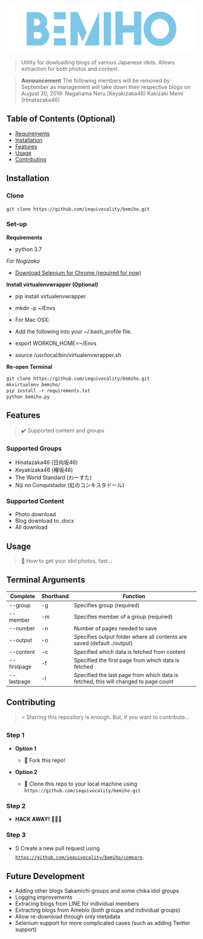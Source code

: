 ![alt text](logo.png)
> Utility for dowloading blogs of various Japanese idols. Allows extraction for both photos and content.

> **Announcement**
> The following members will be removed by September as management
> will take down their respective blogs on August 30, 2019:
>       Nagahama Neru (Keyakizaka46)
>       Kakizaki Memi (Hinatazaka46)

## Table of Contents (Optional)

- [Requirements](#requirements)
- [Installation](#installation)
- [Features](#features)
- [Usage](#usage)
- [Contributing](#contributing)

## Installation

### Clone

```shell
git clone https://github.com/iequivocality/bemiho.git
```

### Set-up

**Requirements**
- python 3.7

*For Nogizaka*
- <a href="https://selenium-python.readthedocs.io/installation.html#downloading-python-bindings-for-selenium" target="_blank">Download Selenium for Chrome (required for now)</a>

**Install virtualenvwrapper (Optional)**
- pip install virtualenvwrapper
- mkdir -p ~/Envs

- For Mac OSX:
- Add the following into your ~/.bash_profile file.
- export WORKON_HOME=~/Envs
- source /usr/local/bin/virtualenvwrapper.sh

**Re-open Terminal**
```shell
git clone https://github.com/iequivocality/bemiho.git
mkvirtualenv bemiho/
pip install -r requirements.txt
python bemiho.py
```

## Features
> ✔️ Supported content and groups

### Supported Groups
- Hinatazaka46 (日向坂46)
- Keyakizaka46 (欅坂46)
- The World Standard (わーすた)
- Niji no Conquistador (虹のコンキスタドール)

### Supported Content
- Photo download
- Blog download to .docx
- All download

## Usage
> 💎 How to get your idol photos, fast...

## Terminal Arguments

| Complete    | Shorthand | Function   |
| ----------- | --------- | ----- |
| --group     | -g        | Specifies group (required) |
| --member    | -m        | Specifies member of a group (required) |
| --number    | -n        | Number of pages needed to save |
| --output    | -o        | Specifies output folder where all contents are saved (default ./output) |
| --content   | -c        | Specified which data is fetched from content |
| --firstpage | -f        | Specified the first page from which data is fetched |
| --lastpage  | -l        | Specified the last page from which data is fetched, this will changed to page count |

## Contributing
> ⭐️ Starring this repository is enough. But, if you want to contribute...

### Step 1

- **Option 1**
    - 🍴 Fork this repo!

- **Option 2**
    - 👯 Clone this repo to your local machine using `https://github.com/iequivocality/bemiho.git`

### Step 2

- **HACK AWAY!** 🔨🔨🔨

### Step 3

- 🔃 Create a new pull request using <a href="https://github.com/iequivocality/bemiho/compare" target="_blank">`https://github.com/iequivocality/bemiho/compare`</a>.

## Future Development
- Adding other blogs Sakamichi groups and some chika idol groups
- Logging improvements
- Extracing blogs from LINE for individual members
- Extracting blogs from Ameblo (both groups and individual groups)
- Allow re-download through only metadata
- Selenium support for more complicated cases (such as adding Twitter support)
